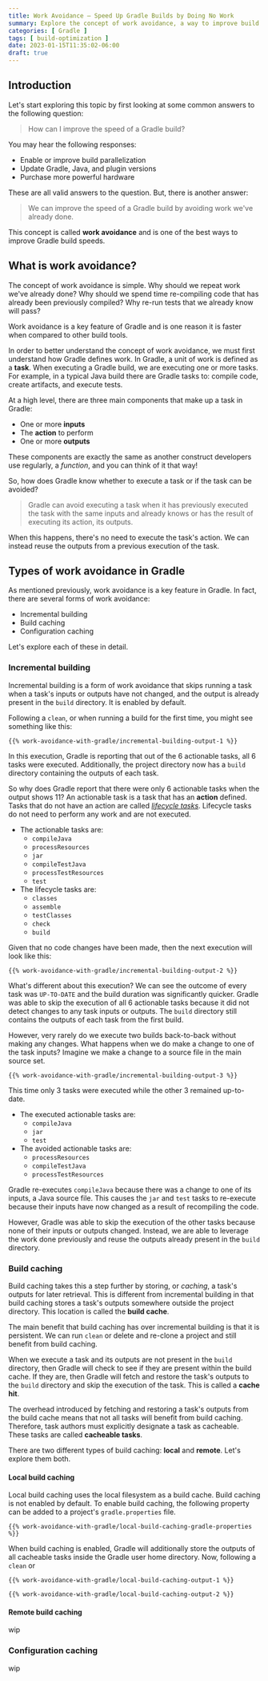 ```yaml
---
title: Work Avoidance — Speed Up Gradle Builds by Doing No Work
summary: Explore the concept of work avoidance, a way to improve build speeds — by doing no work at all.
categories: [ Gradle ]
tags: [ build-optimization ]
date: 2023-01-15T11:35:02-06:00
draft: true
---
```


<!--more-->

## Introduction

Let's start exploring this topic by first looking at some common answers to the following question:

> How can I improve the speed of a Gradle build?

You may hear the following responses:

- Enable or improve build parallelization
- Update Gradle, Java, and plugin versions
- Purchase more powerful hardware

These are all valid answers to the question.
But, there is another answer:

> We can improve the speed of a Gradle build by avoiding work we've already done.

This concept is called **work avoidance** and is one of the best ways to improve Gradle build speeds.

## What is work avoidance?

The concept of work avoidance is simple.
Why should we repeat work we've already done?
Why should we spend time re-compiling code that has already been previously compiled?
Why re-run tests that we already know will pass?

Work avoidance is a key feature of Gradle and is one reason it is faster when compared to other build tools.

In order to better understand the concept of work avoidance, we must first understand how Gradle defines work.
In Gradle, a unit of work is defined as a **task**.
When executing a Gradle build, we are executing one or more tasks.
For example, in a typical Java build there are Gradle tasks to: compile code, create artifacts, and execute tests.

At a high level, there are three main components that make up a task in Gradle:

- One or more **inputs**
- The **action** to perform
- One or more **outputs**

These components are exactly the same as another construct developers use regularly, a _function_, and you can think of it that way!

So, how does Gradle know whether to execute a task or if the task can be avoided?

> Gradle can avoid executing a task when it has previously executed the task with the same inputs and already knows or has the result of executing its action, its outputs.

When this happens, there's no need to execute the task's action.
We can instead reuse the outputs from a previous execution of the task.

## Types of work avoidance in Gradle

As mentioned previously, work avoidance is a key feature in Gradle.
In fact, there are several forms of work avoidance:

- Incremental building
- Build caching
- Configuration caching

Let's explore each of these in detail.

### Incremental building

Incremental building is a form of work avoidance that skips running a task when a task's inputs or outputs have not changed, and the output is already present in the `build` directory. It is enabled by default.

Following a `clean`, or when running a build for the first time, you might see something like this:

```shell
{{% work-avoidance-with-gradle/incremental-building-output-1 %}}
```

In this execution, Gradle is reporting that out of the 6 actionable tasks, all 6 tasks were executed.
Additionally, the project directory now has a `build` directory containing the outputs of each task. 

So why does Gradle report that there were only 6 actionable tasks when the output shows 11?
An actionable task is a task that has an **action** defined.
Tasks that do not have an action are called [_lifecycle tasks_](https://docs.gradle.org/current/userguide/more_about_tasks.html#sec:lifecycle_tasks).
Lifecycle tasks do not need to perform any work and are not executed.

- The actionable tasks are: 
  - `compileJava`
  - `processResources`
  - `jar`
  - `compileTestJava`
  - `processTestResources`
  - `test`
- The lifecycle tasks are:
  - `classes`
  - `assemble`
  - `testClasses`
  - `check`
  - `build`

Given that no code changes have been made, then the next execution will look like this:

```shell
{{% work-avoidance-with-gradle/incremental-building-output-2 %}}
```

What's different about this execution?
We can see the outcome of every task was `UP-TO-DATE` and the build duration was significantly quicker.
Gradle was able to skip the execution of all 6 actionable tasks because it did not detect changes to any task inputs or outputs.
The `build` directory still contains the outputs of each task from the first build.

However, very rarely do we execute two builds back-to-back without making any changes.
What happens when we do make a change to one of the task inputs?
Imagine we make a change to a source file in the main source set.

```shell
{{% work-avoidance-with-gradle/incremental-building-output-3 %}}
```

This time only 3 tasks were executed while the other 3 remained up-to-date.

- The executed actionable tasks are:
  - `compileJava`
  - `jar`
  - `test`
- The avoided actionable tasks are:
  - `processResources`
  - `compileTestJava`
  - `processTestResources`

Gradle re-executes `compileJava` because there was a change to one of its inputs, a Java source file.
This causes the `jar` and `test` tasks to re-execute because their inputs have now changed as a result of recompiling the code.

However, Gradle was able to skip the execution of the other tasks because none of their inputs or outputs changed.
Instead, we are able to leverage the work done previously and reuse the outputs already present in the `build` directory.

### Build caching

Build caching takes this a step further by storing, or _caching_, a task's outputs for later retrieval.
This is different from incremental building in that build caching stores a task's outputs somewhere outside the project directory.
This location is called the **build cache**.

The main benefit that build caching has over incremental building is that it is persistent.
We can run `clean` or delete and re-clone a project and still benefit from build caching.

When we execute a task and its outputs are not present in the `build` directory, then Gradle will check to see if they are present within the build cache.
If they are, then Gradle will fetch and restore the task's outputs to the `build` directory and skip the execution of the task. This is called a **cache hit**.

The overhead introduced by fetching and restoring a task's outputs from the build cache means that not all tasks will benefit from build caching.
Therefore, task authors must explicitly designate a task as cacheable.
These tasks are called **cacheable tasks**.

There are two different types of build caching: **local** and **remote**.
Let's explore them both.

#### Local build caching

Local build caching uses the local filesystem as a build cache.
Build caching is not enabled by default.
To enable build caching, the following property can be added to a project's `gradle.properties` file.

```properties
{{% work-avoidance-with-gradle/local-build-caching-gradle-properties %}}
```

When build caching is enabled, Gradle will additionally store the outputs of all cacheable tasks inside the Gradle user home directory.
Now, following a `clean` or 

```shell
{{% work-avoidance-with-gradle/local-build-caching-output-1 %}}
```

```shell
{{% work-avoidance-with-gradle/local-build-caching-output-2 %}}
```

#### Remote build caching

wip

### Configuration caching

wip
